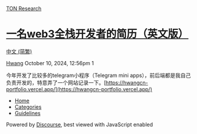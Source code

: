 [TON Research](/)

# [一名web3全栈开发者的简历（英文版）](/t/web3/38228)

[中文 (简繁)](/c/zh/48) 

    

[Hwang](https://tonresear.ch/u/Hwang)  October 10, 2024, 12:56pm  1

今年开发了比较多的telegram小程序（Telegram mini apps），前后端都是我自己负责开发的，特意弄了一个网站记录一下。[https://hwangcn-portfolio.vercel.app/](https://hwangcn-portfolio.vercel.app/)

 

*   [Home](/)
*   [Categories](/categories)
*   [Guidelines](/guidelines)

Powered by [Discourse](https://www.discourse.org), best viewed with JavaScript enabled